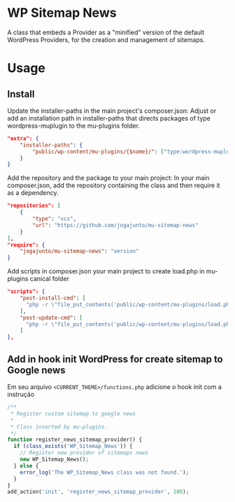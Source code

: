 # WP Sitemap News

A class that embeds a Provider as a "minified" version of the default WordPress Providers, for the creation and management of sitemaps.

# Usage

## Install

Update the installer-paths in the main project's composer.json: Adjust or add an installation path in installer-paths that directs packages of type wordpress-muplugin to the mu-plugins folder.

```json
"extra": {
    "installer-paths": {
        "public/wp-content/mu-plugins/{$name}/": ["type:wordpress-muplugin"]
    }
}
```

Add the repository and the package to your main project: In your main composer.json, add the repository containing the class and then require it as a dependency.

```json
"repositories": [
    {
        "type": "vcs",
        "url": "https://github.com/jogajunto/mu-sitemap-news"
    }
],
"require": {
    "jogajunto/mu-sitemap-news": "version"
}
```

Add scripts in composer.json your main project to create load.php in mu-plugins canical folder
```json
"scripts": {
    "post-install-cmd": [
      "php -r \"file_put_contents('public/wp-content/mu-plugins/load.php', '<?php\rrequire WPMU_PLUGIN_DIR . \\'/mu-sitemap-news/wp_sitemap_news.php\\';');\r\""
    ],
    "post-update-cmd": [
      "php -r \"file_put_contents('public/wp-content/mu-plugins/load.php', '<?php\rrequire WPMU_PLUGIN_DIR . \\'/mu-sitemap-news/wp_sitemap_news.php\\';');\r\""
    ]
},
```

## Add in hook init WordPress for create sitemap to Google news

Em seu arquivo `<CURRENT_THEME>/functions.php` adicione o hook init com a instrução
```php
/**
 * Register custom sitemap to google news
 * 
 * Class inserted by mu-plugins.
 */
function register_news_sitemap_provider() {
  if (class_exists('WP_Sitemap_News')) {
    // Register new provider of sitemaps news
    new WP_Sitemap_News();
  } else {
    error_log('The WP_Sitemap_News class was not found.');
  }
}
add_action('init', 'register_news_sitemap_provider', 100);
```
